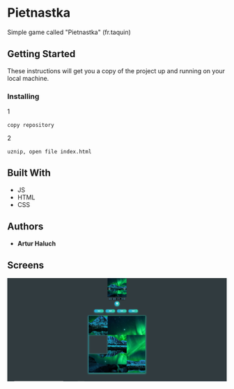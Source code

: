 # Pietnastka

Simple game called "Pietnastka" (fr.taquin)

## Getting Started

These instructions will get you a copy of the project up and running on your local machine.

### Installing

1
```
copy repository
```
2
```
uznip, open file index.html
```

## Built With

* JS
* HTML
* CSS

## Authors

* **Artur Haluch** 

## Screens
![screenFromApp](./screenPietnastka.PNG)
